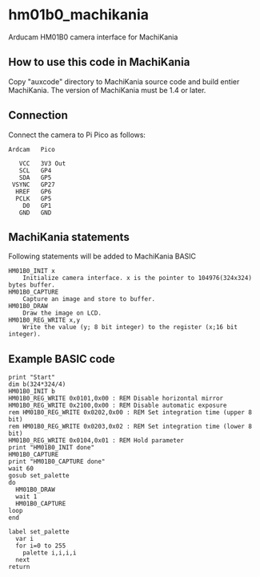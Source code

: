 # hm01b0_machikania
Arducam HM01B0 camera interface for MachiKania
## How to use this code in MachiKania
Copy "auxcode" directory to MachiKania source code and build entier MachiKania. The version of MachiKania must be 1.4 or later.
## Connection
Connect the camera to Pi Pico as follows:
```console
Ardcam   Pico

   VCC   3V3 Out
   SCL   GP4
   SDA   GP5
 VSYNC   GP27
  HREF   GP6
  PCLK   GP5
    D0   GP1
   GND   GND
```
## MachiKania statements
Following statements will be added to MachiKania BASIC
```console
HM01B0_INIT x
    Initialize camera interface. x is the pointer to 104976(324x324) bytes buffer.
HM01B0_CAPTURE
    Capture an image and store to buffer.
HM01B0_DRAW
    Draw the image on LCD.
HM01B0_REG_WRITE x,y
    Write the value (y; 8 bit integer) to the register (x;16 bit integer).
```

## Example BASIC code
```console
print "Start"
dim b(324*324/4)
HM01B0_INIT b
HM01B0_REG_WRITE 0x0101,0x00 : REM Disable horizontal mirror
HM01B0_REG_WRITE 0x2100,0x00 : REM Disable automatic exposure
rem HM01B0_REG_WRITE 0x0202,0x00 : REM Set integration time (upper 8 bit)
rem HM01B0_REG_WRITE 0x0203,0x02 : REM Set integration time (lower 8 bit)
HM01B0_REG_WRITE 0x0104,0x01 : REM Hold parameter
print "HM01B0_INIT done"
HM01B0_CAPTURE
print "HM01B0_CAPTURE done"
wait 60
gosub set_palette
do
  HM01B0_DRAW
  wait 1
  HM01B0_CAPTURE
loop
end

label set_palette
  var i
  for i=0 to 255
    palette i,i,i,i
  next
return
```
